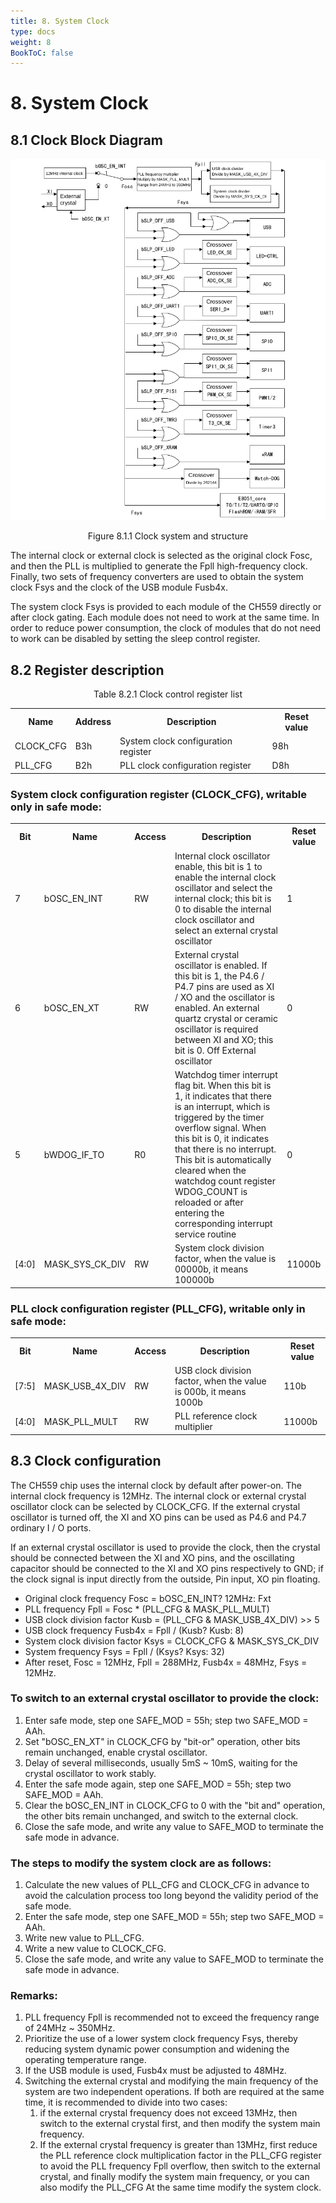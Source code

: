 ```yaml
---
title: 8. System Clock
type: docs
weight: 8
BookToC: false
---
```


# 8. System Clock

## 8.1 Clock Block Diagram

![Clock_diagram](./images/sys_clk_diagram.png "Clock Diagram")
<div>
    <p align="center">Figure 8.1.1 Clock system and structure</p>
</div>

The internal clock or external clock is selected as the original clock Fosc, and then the PLL is multiplied to generate the Fpll high-frequency clock. Finally, two sets of frequency converters are used to obtain the system clock Fsys and the clock of the USB module Fusb4x.

The system clock Fsys is provided to each module of the CH559 directly or after clock gating. Each module does not need to work at the same time. In order to reduce power consumption, the clock of modules that do not need to work can be disabled by setting the sleep control register.

## 8.2 Register description

<div>
    <p align="center">Table 8.2.1 Clock control register list</p>
</div>

<table>
    <tr>
        <th>Name</th><th>Address</th><th>Description</th><th>Reset value</th>
    </tr>
    <tr><td>CLOCK_CFG</td><td>B3h</td><td>System clock configuration register</td><td>98h</td></tr>
    <tr><td>PLL_CFG</td><td>B2h</td><td>PLL clock configuration register</td><td>D8h</td></tr>
</table>

### System clock configuration register (CLOCK_CFG), writable only in safe mode:

<table>
    <tr>
        <th>Bit</th><th>Name</th><th>Access</th><th>Description</th><th>Reset value</th>
    </tr>
    <tr><td>7</td><td>bOSC_EN_INT</td><td>RW</td><td>Internal clock oscillator enable, this bit is 1 to enable the internal clock oscillator and select the internal clock; this bit is 0 to disable the internal clock oscillator and select an external crystal oscillator</td><td>1</td></tr>
    <tr><td>6</td><td>bOSC_EN_XT</td><td>RW</td><td>External crystal oscillator is enabled. If this bit is 1, the P4.6 / P4.7 pins are used as XI / XO and the oscillator is enabled. An external quartz crystal or ceramic oscillator is required between XI and XO; this bit is 0. Off External oscillator</td><td>0</td></tr>
    <tr><td>5</td><td>bWDOG_IF_TO</td><td>R0</td><td>Watchdog timer interrupt flag bit. When this bit is 1, it indicates that there is an interrupt, which is triggered by the timer overflow signal. When this bit is 0, it indicates that there is no interrupt. This bit is automatically cleared when the watchdog count register WDOG_COUNT is reloaded or after entering the corresponding interrupt service routine</td><td>0</td></tr>
    <tr><td>[4:0]</td><td>MASK_SYS_CK_DIV</td><td>RW</td><td>System clock division factor, when the value is 00000b, it means 100000b</td><td>11000b</td></tr>
</table>

### PLL clock configuration register (PLL_CFG), writable only in safe mode:

<table>
    <tr>
        <th>Bit</th><th>Name</th><th>Access</th><th>Description</th><th>Reset value</th>
    </tr>
    <tr><td>[7:5]</td><td>MASK_USB_4X_DIV</td><td>RW</td><td>USB clock division factor, when the value is 000b, it means 1000b</td><td>110b</td></tr>
    <tr><td>[4:0]</td><td>MASK_PLL_MULT</td><td>RW</td><td>PLL reference clock multiplier</td><td>11000b</td></tr>

</table>

## 8.3 Clock configuration

The CH559 chip uses the internal clock by default after power-on. The internal clock frequency is 12MHz. The internal clock or external crystal oscillator clock can be selected by CLOCK_CFG. If the external crystal oscillator is turned off, the XI and XO pins can be used as P4.6 and P4.7 ordinary I / O ports.

If an external crystal oscillator is used to provide the clock, then the crystal should be connected between the XI and XO pins, and the oscillating capacitor should be connected to the XI and XO pins respectively to GND; if the clock signal is input directly from the outside, Pin input, XO pin floating.

+ Original clock frequency Fosc = bOSC_EN_INT? 12MHz: Fxt
+ PLL frequency Fpll = Fosc * (PLL_CFG & MASK_PLL_MULT)
+ USB clock division factor Kusb = (PLL_CFG & MASK_USB_4X_DIV) >> 5
+ USB clock frequency Fusb4x = Fpll / (Kusb? Kusb: 8)
+ System clock division factor Ksys = CLOCK_CFG & MASK_SYS_CK_DIV
+ System frequency Fsys = Fpll / (Ksys? Ksys: 32)
+ After reset, Fosc = 12MHz, Fpll = 288MHz, Fusb4x = 48MHz, Fsys = 12MHz.

### To switch to an external crystal oscillator to provide the clock:

1. Enter safe mode, step one SAFE_MOD = 55h; step two SAFE_MOD = AAh.
2. Set "bOSC_EN_XT" in CLOCK_CFG by "bit-or" operation, other bits remain unchanged, enable crystal oscillator.
3. Delay of several milliseconds, usually 5mS ~ 10mS, waiting for the crystal oscillator to work stably.
4. Enter the safe mode again, step one SAFE_MOD = 55h; step two SAFE_MOD = AAh.
5. Clear the bOSC_EN_INT in CLOCK_CFG to 0 with the "bit and" operation, the other bits remain unchanged, and switch to the external clock.
6. Close the safe mode, and write any value to SAFE_MOD to terminate the safe mode in advance.

### The steps to modify the system clock are as follows:

1. Calculate the new values of PLL_CFG and CLOCK_CFG in advance to avoid the calculation process too long beyond the validity period of the safe mode.
2. Enter the safe mode, step one SAFE_MOD = 55h; step two SAFE_MOD = AAh.
3. Write new value to PLL_CFG.
4. Write a new value to CLOCK_CFG.
5. Close the safe mode, and write any value to SAFE_MOD to terminate the safe mode in advance.


### Remarks:

1. PLL frequency Fpll is recommended not to exceed the frequency range of 24MHz ~ 350MHz.
2. Prioritize the use of a lower system clock frequency Fsys, thereby reducing system dynamic power consumption and widening the operating temperature range.
3. If the USB module is used, Fusb4x must be adjusted to 48MHz.
4. Switching the external crystal and modifying the main frequency of the system are two independent operations. If both are required at the same time, it is recommended to divide into two cases:
    1. if the external crystal frequency does not exceed 13MHz, then switch to the external crystal first, and then modify the system main frequency.
    2. If the external crystal frequency is greater than 13MHz, first reduce the PLL reference clock multiplication factor in the PLL_CFG register to avoid the PLL frequency Fpll overflow, then switch to the external crystal, and finally modify the system main frequency, or you can also modify the PLL_CFG At the same time modify the system clock.